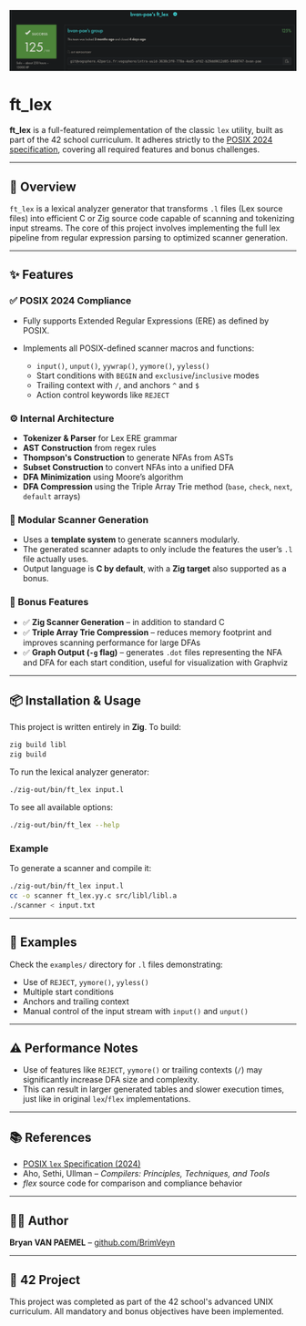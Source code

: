 ![IMG](https://github.com/BrimVeyn/ft_lex/blob/main/assets/final_grade.png)


# ft\_lex

**ft\_lex** is a full-featured reimplementation of the classic `lex` utility, built as part of the 42 school curriculum. It adheres strictly to the [POSIX 2024 specification](https://pubs.opengroup.org/onlinepubs/9799919799/utilities/lex.html), covering all required features and bonus challenges.

---

## 🧠 Overview

`ft_lex` is a lexical analyzer generator that transforms `.l` files (Lex source files) into efficient C or Zig source code capable of scanning and tokenizing input streams. The core of this project involves implementing the full lex pipeline from regular expression parsing to optimized scanner generation.

---

## ✨ Features

### ✅ POSIX 2024 Compliance

* Fully supports Extended Regular Expressions (ERE) as defined by POSIX.
* Implements all POSIX-defined scanner macros and functions:

  * `input()`, `unput()`, `yywrap()`, `yymore()`, `yyless()`
  * Start conditions with `BEGIN` and `exclusive`/`inclusive` modes
  * Trailing context with `/`, and anchors `^` and `$`
  * Action control keywords like `REJECT`

### ⚙️ Internal Architecture

* **Tokenizer & Parser** for Lex ERE grammar
* **AST Construction** from regex rules
* **Thompson's Construction** to generate NFAs from ASTs
* **Subset Construction** to convert NFAs into a unified DFA
* **DFA Minimization** using Moore’s algorithm
* **DFA Compression** using the Triple Array Trie method (`base`, `check`, `next`, `default` arrays)

### 🧩 Modular Scanner Generation

* Uses a **template system** to generate scanners modularly.
* The generated scanner adapts to only include the features the user’s `.l` file actually uses.
* Output language is **C by default**, with a **Zig target** also supported as a bonus.

### 🚀 Bonus Features

* ✅ **Zig Scanner Generation** – in addition to standard C
* ✅ **Triple Array Trie Compression** – reduces memory footprint and improves scanning performance for large DFAs
* ✅ **Graph Output (`-g` flag)** – generates `.dot` files representing the NFA and DFA for each start condition, useful for visualization with Graphviz

---

## 📦 Installation & Usage

This project is written entirely in **Zig**. To build:

```bash
zig build libl
zig build
```

To run the lexical analyzer generator:

```bash
./zig-out/bin/ft_lex input.l
```

To see all available options:

```bash
./zig-out/bin/ft_lex --help
```

### Example

To generate a scanner and compile it:

```bash
./zig-out/bin/ft_lex input.l
cc -o scanner ft_lex.yy.c src/libl/libl.a
./scanner < input.txt
```

---

## 🧪 Examples

Check the `examples/` directory for `.l` files demonstrating:

* Use of `REJECT`, `yymore()`, `yyless()`
* Multiple start conditions
* Anchors and trailing context
* Manual control of the input stream with `input()` and `unput()`

---

## ⚠️ Performance Notes

* Use of features like `REJECT`, `yymore()` or trailing contexts (`/`) may significantly increase DFA size and complexity.
* This can result in larger generated tables and slower execution times, just like in original `lex`/`flex` implementations.

---

## 📚 References

* [POSIX `lex` Specification (2024)](https://pubs.opengroup.org/onlinepubs/9799919799/utilities/lex.html)
* Aho, Sethi, Ullman – *Compilers: Principles, Techniques, and Tools*
* *flex* source code for comparison and compliance behavior

---

## 👨‍💻 Author

**Bryan VAN PAEMEL** – [github.com/BrimVeyn](https://github.com/BrimVeyn)

---

## 🏫 42 Project

This project was completed as part of the 42 school's advanced UNIX curriculum. All mandatory and bonus objectives have been implemented.
